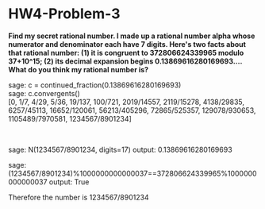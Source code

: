 HW4-Problem-3
=============

<p><b>
Find my secret rational number. 
I made up a rational number alpha whose numerator and denominator each have 7 digits. 
Here's two facts about that rational number: (1) it is congruent to 372806624339965 modulo 37+10^15; 
(2) its decimal expansion begins 0.13869616280169693.... What do you think my rational number is?
</b></p>

sage: c = continued_fraction(0.13869616280169693) <br>
sage: c.convergents() <br>
[0, 1/7, 4/29, 5/36, 19/137, 100/721, 2019/14557, 2119/15278,
4138/29835, 6257/45113, 16652/120061, 56213/405296, 72865/525357,
129078/930653, 1105489/7970581, 1234567/8901234]

<br>

sage: N(1234567/8901234, digits=17)
output: 0.13869616280169693

sage: (1234567/8901234)%1000000000000037==372806624339965%1000000000000037
output: True

Therefore the number is 1234567/8901234
